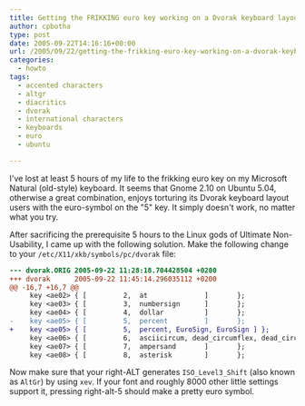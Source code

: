 ```yaml
---
title: Getting the FRIKKING euro key working on a Dvorak keyboard layout in Ubuntu 5.04
author: cpbotha
type: post
date: 2005-09-22T14:16:16+00:00
url: /2005/09/22/getting-the-frikking-euro-key-working-on-a-dvorak-keyboard-layout-in-ubuntu-504/
categories:
  - howto
tags:
  - accented characters
  - altgr
  - diacritics
  - dvorak
  - international characters
  - keyboards
  - euro
  - ubuntu

---
```


I've lost at least 5 hours of my life to the frikking euro key on my Microsoft
Natural (old-style) keyboard. It seems that Gnome 2.10 on Ubuntu 5.04,
otherwise a great combination, enjoys torturing its Dvorak keyboard layout
users with the euro-symbol on the "5" key. It simply doesn't work, no matter
what you try.

After sacrificing the prerequisite 5 hours to the Linux gods of Ultimate
Non-Usability, I came up with the following solution. Make the following change
to your `/etc/X11/xkb/symbols/pc/dvorak` file:
  
``` diff
--- dvorak.ORIG 2005-09-22 11:28:18.704428504 +0200
+++ dvorak      2005-09-22 11:45:14.296035112 +0200
@@ -16,7 +16,7 @@
     key <ae02> { [         2,  at              ]       };
     key <ae03> { [         3,  numbersign      ]       };
     key <ae04> { [         4,  dollar          ]       };
-    key <ae05> { [         5,  percent         ]       };
+    key <ae05> { [         5,  percent, EuroSign, EuroSign ] };
     key <ae06> { [         6,  asciicircum, dead_circumflex, dead_circumflex ]};
     key <ae07> { [         7,  ampersand       ]       };
     key <ae08> { [         8,  asterisk        ]       };
```

Now make sure that your right-ALT generates `ISO_Level3_Shift` (also known as
`AltGr`) by using `xev`. If your font and roughly 8000 other little settings
support it, pressing right-alt-5 should make a pretty euro symbol.
</ae08></ae07></ae06></ae05></ae05></ae04></ae03></ae02>